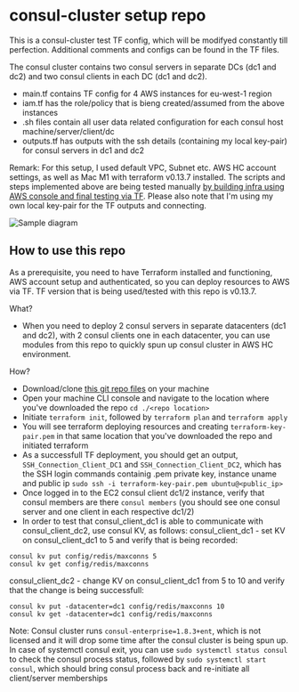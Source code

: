 # consul-cluster setup repo

This is a consul-cluster test TF config, which will be modifyed constantly till perfection. Additional comments and configs can be found in the TF files. 

The consul cluster contains two consul servers in separate DCs (dc1 and dc2) and two consul clients in each DC (dc1 and dc2).

- main.tf contains TF config for 4 AWS instances for eu-west-1 region
- iam.tf has the role/policy that is bieng created/assumed from the above instances 
- .sh files contain all user data related configuration for each consul host machine/server/client/dc
- outputs.tf has outputs with the ssh details (containing my local key-pair) for consul servers in dc1 and dc2

Remark: For this setup, I used default VPC, Subnet etc. AWS HC account settings, as well as Mac M1 with terraform v0.13.7 installed. The scripts and steps implemented above are being tested manually [by building infra using AWS console and final testing via TF](https://hashicorp.atlassian.net/wiki/spaces/GEOR/pages/2323157862/Spun+up+AWS+instance+via+AWS+Management+Console). Please also note that I'm using my own local key-pair for the TF outputs and connecting.

![Sample diagram](https://user-images.githubusercontent.com/100287834/160795699-15ca5577-8953-4f57-a4bc-c2fdabe9c7d1.png)

## How to use this repo

As a prerequisite, you need to have Terraform installed and functioning, AWS account setup and authenticated, so you can deploy resources to AWS via TF. TF version that is being used/tested with this repo is v0.13.7. 

What?
- When you need to deploy 2 consul servers in separate datacenters (dc1 and dc2), with 2 consul clients one in each datacenter, you can use modules from this repo to quickly spun up consul cluster in AWS HC environment.

How?
- Download/clone [this git repo files](https://github.com/georgitsvetkov/consul-cluster.git) on your machine
- Open your machine CLI console and navigate to the location where you've downloaded the repo `cd ./<repo location>`
- Initiate `terraform init`, followed by `terraform plan` and `terraform apply`
- You will see terraform deploying resources and creating `terraform-key-pair.pem` in that same location that you've downloaded the repo and initiated terraform
- As a successfull TF deployment, you should get an output, `SSH_Connection_Client_DC1` and `SSH_Connection_Client_DC2`, which has the SSH login commands containig .pem private key, instance uname and public ip `sudo ssh -i terraform-key-pair.pem ubuntu@<public_ip>`
- Once logged in to the EC2 consul client dc1/2 instance, verify that consul members are there `consul members` (you should see one consul server and one client in each respective dc1/2)
- In order to test that consul_client_dc1 is able to communicate with consul_client_dc2, use consul KV, as follows:
consul_client_dc1 - set KV on consul_client_dc1 to 5 and verify that is being recorded:
```
consul kv put config/redis/maxconns 5
consul kv get config/redis/maxconns
```
consul_client_dc2 - change KV on consul_client_dc1 from 5 to 10 and verify that the change is being successfull:
```
consul kv put -datacenter=dc1 config/redis/maxconns 10
consul kv get -datacenter=dc1 config/redis/maxconns
```

Note: Consul cluster runs `consul-enterprise=1.8.3+ent`, which is not licensed and it will drop some time after the consul cluster is being spun up. In case of systemctl consul exit, you can use `sudo systemctl status consul` to check the consul process status, followed by `sudo systemctl start consul`, which should bring consul process back and re-initiate all client/server memberships

